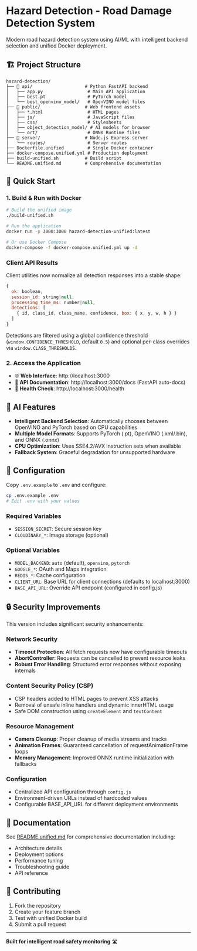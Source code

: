 # Hazard Detection - Road Damage Detection System

Modern road hazard detection system using AI/ML with intelligent backend selection and unified Docker deployment.

## 🏗️ Project Structure

```
hazard-detection/
├── 📁 api/                    # Python FastAPI backend
│   ├── app.py                 # Main API application
│   ├── best.pt                # PyTorch model
│   └── best_openvino_model/   # OpenVINO model files
├── 📁 public/                 # Web frontend assets
│   ├── *.html                 # HTML pages
│   ├── js/                    # JavaScript files
│   ├── css/                   # Stylesheets
│   ├── object_detection_model/ # AI models for browser
│   └── ort/                   # ONNX Runtime files
├── 📁 server/                 # Node.js Express server
│   └── routes/                # Server routes
├── Dockerfile.unified         # Single Docker container
├── docker-compose.unified.yml # Production deployment
├── build-unified.sh          # Build script
└── README.unified.md         # Comprehensive documentation
```

## 🚀 Quick Start

### 1. Build & Run with Docker

```bash
# Build the unified image
./build-unified.sh

# Run the application
docker run -p 3000:3000 hazard-detection-unified:latest

# Or use Docker Compose
docker-compose -f docker-compose.unified.yml up -d
```

### Client API Results

Client utilities now normalize all detection responses into a stable shape:

```js
{
  ok: boolean,
  session_id: string|null,
  processing_time_ms: number|null,
  detections: [
    { id, class_id, class_name, confidence, box: { x, y, w, h } }
  ]
}
```

Detections are filtered using a global confidence threshold (`window.CONFIDENCE_THRESHOLD`, default `0.5`) and optional per-class overrides via `window.CLASS_THRESHOLDS`.

### 2. Access the Application

- 🌐 **Web Interface**: http://localhost:3000
- 🤖 **API Documentation**: http://localhost:3000/docs (FastAPI auto-docs)
- 🏥 **Health Check**: http://localhost:3000/health

## 🧠 AI Features

- **Intelligent Backend Selection**: Automatically chooses between OpenVINO and PyTorch based on CPU capabilities
- **Multiple Model Formats**: Supports PyTorch (.pt), OpenVINO (.xml/.bin), and ONNX (.onnx)
- **CPU Optimization**: Uses SSE4.2/AVX instruction sets when available
- **Fallback System**: Graceful degradation for unsupported hardware

## 🔧 Configuration

Copy `.env.example` to `.env` and configure:

```bash
cp .env.example .env
# Edit .env with your values
```

### Required Variables
- `SESSION_SECRET`: Secure session key
- `CLOUDINARY_*`: Image storage (optional)

### Optional Variables
- `MODEL_BACKEND`: `auto` (default), `openvino`, `pytorch`
- `GOOGLE_*`: OAuth and Maps integration
- `REDIS_*`: Cache configuration
- `CLIENT_URL`: Base URL for client connections (defaults to localhost:3000)
- `BASE_API_URL`: Override API endpoint (configured in config.js)

## 🔒 Security Improvements

This version includes significant security enhancements:

### Network Security
- **Timeout Protection**: All fetch requests now have configurable timeouts
- **AbortController**: Requests can be cancelled to prevent resource leaks
- **Robust Error Handling**: Structured error responses without exposing internals

### Content Security Policy (CSP)
- CSP headers added to HTML pages to prevent XSS attacks
- Removal of unsafe inline handlers and dynamic innerHTML usage
- Safe DOM construction using `createElement` and `textContent`

### Resource Management
- **Camera Cleanup**: Proper cleanup of media streams and tracks
- **Animation Frames**: Guaranteed cancellation of requestAnimationFrame loops
- **Memory Management**: Improved ONNX runtime initialization with fallbacks

### Configuration
- Centralized API configuration through `config.js`
- Environment-driven URLs instead of hardcoded values
- Configurable BASE_API_URL for different deployment environments

## 📖 Documentation

See [README.unified.md](README.unified.md) for comprehensive documentation including:
- Architecture details
- Deployment options
- Performance tuning
- Troubleshooting guide
- API reference

## 🤝 Contributing

1. Fork the repository
2. Create your feature branch
3. Test with unified Docker build
4. Submit a pull request

---

**Built for intelligent road safety monitoring** 🛣️